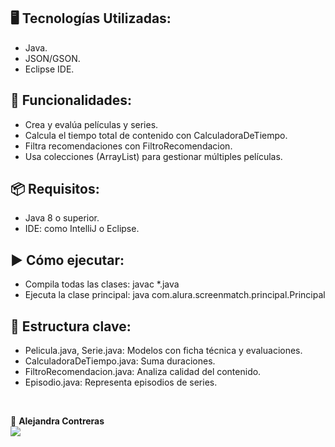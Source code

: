 ## 🖥️ Tecnologías Utilizadas:

- Java.
- JSON/GSON.
- Eclipse IDE.

## 🎯 Funcionalidades:

- Crea y evalúa películas y series.
- Calcula el tiempo total de contenido con CalculadoraDeTiempo.
- Filtra recomendaciones con FiltroRecomendacion.
- Usa colecciones (ArrayList) para gestionar múltiples películas.

## 📦 Requisitos:

- Java 8 o superior.
- IDE: como IntelliJ o Eclipse.

## ▶️ Cómo ejecutar:

- Compila todas las clases: javac *.java 
- Ejecuta la clase principal: java com.alura.screenmatch.principal.Principal

## 📁 Estructura clave:

- Pelicula.java, Serie.java: Modelos con ficha técnica y evaluaciones.
- CalculadoraDeTiempo.java: Suma duraciones.
- FiltroRecomendacion.java: Analiza calidad del contenido.
- Episodio.java: Representa episodios de series.
</br>

💙 <strong>Alejandra Contreras</strong></br>
<a href="https://www.linkedin.com/in/alejandraconb-dev/" target="_blank">
<img src="https://img.shields.io/badge/-LinkedIn-%230077B5?style=for-the-badge&logo=linkedin&logoColor=white" target="_blank"></a>
